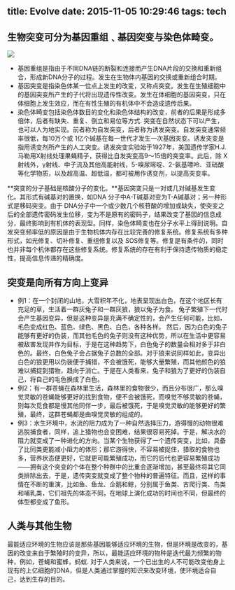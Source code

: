 title: Evolve
date: 2015-11-05 10:29:46
tags: tech
-----------------------------------------
## 生物突变可分为基因重组﹑基因突变与染色体畸变。
<!--more-->
![](1.jpg)
*	基因重组是指由于不同DNA链的断裂和连接而产生DNA片段的交换和重新组合，形成新DNA分子的过程。发生在生物体内基因的交换或重新组合时期。
*	基因突变是指染色体某一位点上发生的改变，又称点突变。发生在生殖细胞中的基因突变所产生的子代将出现遗传性改变。发生在体细胞的基因突变，只在体细胞上发生效应，而在有性生殖的有机体中不会造成遗传后果。
*	染色体畸变包括染色体数目的变化和染色体结构的改变，前者的后果是形成多倍体，后者有缺失、重复、倒立和易位等方式.
突变在自然状态下可以产生，也可以人为地实现。前者称为自发突变，后者称为诱发突变。自发突变通常频率很低，每10万个或 1亿个碱基在每一世代才发生一次基因突变。诱发突变是指用诱变剂所产生的人工突变。诱发突变实验始于1927年，美国遗传学家H.J.马勒用X射线处理果蝇精子，获得比自发突变高9～15倍的突变率。此后，除 X射线外，γ射线、中子流及其他高能射线，5-嗅尿嘧啶、2-氨基嘌呤、亚硝酸等化学物质，以及超高温、超低温，都可被用作诱变剂，以提高突变率。


**突变的分子基础是核酸分子的变化。**基因突变只是一对或几对碱基发生变化。其形式有碱基对的置换，如DNA 分子中A-T碱基对变为T-A碱基对；另一种形式是移码突变。由于 DNA分子中一个或少数几个核苷酸的增加或缺失，使突变之后的全部遗传密码发生位移，变为不是原有的密码子，结果改变了基因的信息成分，最终影响到有机体的表现型。同样，染色体畸变也在分子水平上得到说明。自发突变频率低的原因是由于生物机体内存在比较完善的修复系统。修复系统有多种形式，如光修复、切补修复、重组修复以及 SOS修复等。修复是有条件的，同时也并非每个机体都存在这些修复系统。修复系统的存在有利于保持遗传物质的稳定性，提高信息传递的精确度。
## 突变是向所有方向上变异
*	例1：在一个封闭的山地，大雪积年不化，地表呈现出白色，在这个地区长有充足的草，生活着一群灰兔子和一群灰狼，狼以兔子为食。
兔子繁殖下一代时会产生基因变异，但是这种变异是充满不确定性的，会产生任何可能，比如，毛色变成红色、蓝色、绿色、黑色、白色，各种各样。
然后，因为白色的兔子能够有更好的伪装，而其他毛色的兔子则没有这种优势，所以在生活中更容易被敌害发现并作为目标，于是在这种趋势下，白色兔子的数量会相对多于非白色的。最终，白色兔子会占据兔子总数的全部。对于狼来说同样如此，变异出白色的狼更用以伪装便于捕猎，不会被饿死，能够大量繁殖，而其他颜色的狼难以捕捉到猎物，趋向于消亡。于是在人类看来，兔子和狼为了更好的伪装自己，将自己的毛色换成了白色。
*	例2：有一群苍蝇在森林里生活，森林里的食物很少，而且分布很广，那么嗅觉灵敏的苍蝇能够更好的找到食物，便不会被饿死，而嗅觉不够灵敏的苍蝇，则每次觅食都是慢其他同伴一步，最后被饿死，于是嗅觉灵敏的能够更好的繁殖，最终，这群苍蝇都是由嗅觉灵敏的组成的。
*	例3：水生环境中，水流的阻力成为了一种自然选择压力，游得慢的动物很难逃脱捕食者，同样，追上猎物也会变困难，结果很容易死掉。于是，解决水的阻力就变成了一种进化的方向。当某个生物获得了一个遗传突变，比如，具备了比同类更能减小阻力的体形；那它游得快，不容易被捉住，猎取的食物也多，营养状态便更好，它就更可能繁殖成功，而它的后代也更容易繁殖成功——拥有这个突变的个体在整个种群中的比重会逐渐增加，甚至最终将其它同类排除出去，于是，遗传突变就变成了整个物种的普遍特征。而且，这样的事情在不断的重演，比如鱼、鱼龙、企鹅和鲸，分别属于鱼类、古爬行类、鸟类和哺乳类，它们祖先的体态不同，在地球上演化成功的时间也不同，但最终的体型都变成了鱼形。  

## 人类与其他生物
最能适应环境的生物应该是那些基因能够适应环境的生物，但是环境是改变的，基因的改变来自于繁殖时的变异，所以，最能适应环境的物种是迭代最为频繁的物种，例如，苍蝇和蜜蜂，蚂蚁.
对于人类来说，一个已出生的人不可能改变他身上现有的上亿细胞的DNA，但是人类通过掌握的知识来改变环境，使环境适合自己，达到生存的目的。
